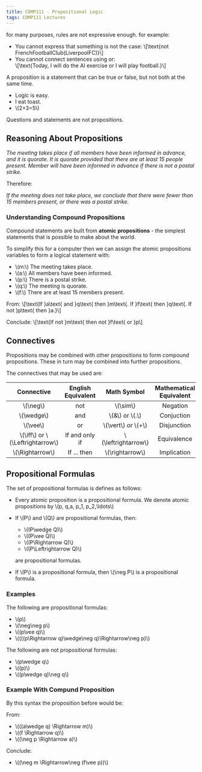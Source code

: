 ```yaml
---
title: COMP111 - Propositional Logic
tags: COMP111 Lectures
---
```

for many purposes, rules are not expressive enough. for example:

* You cannot express that something is not the case:
	&#92;[\text{not FrenchFootballClub(LiverpoolFC)}&#92;]
* You cannot connect sentences using or:  
	&#92;[\text{Today, I will do the AI exercise or I will play football.}&#92;]
	
A proposition is a statement that can be true or false, but not both at the same time.

* Logic is easy.
* I eat toast.
* &#92;(2+3=5&#92;)

Questions and statements are not propositions.

## Reasoning About Propositions

*The meeting takes place if all members have been informed in advance, and it is quorate. It is quorate provided that there are at least 15 people present. Member will have been informed in advance if there is not a postal strike.*

Therefore:

*If the meeting does not take place, we conclude that there were fewer than 15 members present, or there was a postal strike.*

### Understanding Compound Propositions
Compound statements are built from **atomic propositions** - the simplest statements that is possible to make about the world.

To simplify this for a computer then we can assign the atomic propositions variables to form a logical statement with:

* &#92;(m:&#92;) The meeting takes place.
* &#92;(a:&#92;) All members have been informed.
* &#92;(p:&#92;) There is a postal strike.
* &#92;(q:&#92;) The meeting is quorate.
* &#92;(f:&#92;) There are at least 15 members present.

From:
&#92;[\text{If }a\text{ and }q\text{ then }m\text{. If }f\text{ then }q\text{. If not }p\text{ then }a.}&#92;]

Conclude:
&#92;[\text{If not }m\text{ then not }f\text{ or }p&#92;]

## Connectives
Propositions may be combined with other propositions to form compound propositions. These in turn may be combined into further propositions.

The connectives that may be used are:

| Connective | English Equivalent | Math Symbol | Mathematical Equivalent |
| :-: | :-: | :-: | :-: |
| &#92;(\neg&#92;) | not | &#92;(\sim&#92;) | Negation |
| &#92;(\wedge&#92;) | and | &#92;(\&&#92;) or &#92;(.&#92;) | Conjuction |
| &#92;(\vee&#92;) | or | &#92;(\vert&#92;) or &#92;(+&#92;) | Disjunction |
| &#92;(\iff&#92;) or &#92;(\Leftrightarrow&#92;) | If and only if | &#92;(\leftrightarrow&#92;) | Equivalence |
| &#92;(\Rightarrow&#92;) | If ... then | &#92;(\rightarrow&#92;) | Implication |

## Propositional Formulas
The set of propositional formulas is defines as follows:

* Every atomic proposition is a propositional formula. We denote atomic propositions by &#92;(p, q,a, p_1, p_2,\ldots&#92;)
* If &#92;(P&#92;) and &#92;(Q&#92;) are propositional formulas, then:
	* &#92;((P\wedge Q)&#92;)
	* &#92;((P\vee Q)&#92;)
	* &#92;((P\Rightarrow Q)&#92;)
	* &#92;((P\Leftrightarrow Q)&#92;)
	
	are propositional formulas.
* If &#92;(P&#92;) is a propositional formula, then &#92;(\neg P&#92;) is a propositional formula.

### Examples
The following are propositional formulas:

* &#92;(p&#92;)
* &#92;(\neg\neg p&#92;)
* &#92;((p\vee q)&#92;)
* &#92;((((p\Rightarrow q)\wedge\neg q)\Rightarrow\neg p)&#92;)

The following are not propositional formulas:

* &#92;(p\wedge q&#92;)
* &#92;((p)&#92;)
* &#92;((p\wedge q)\neg q&#92;)

### Example With Compund Proposition
By this syntax the proposition before would be:

From:

* &#92;(((a\wedge q) \Rightarrow m)&#92;)
* &#92;((f \Rightarrow q)&#92;)
* &#92;((\neg p \Rightarrow a)&#92;)

Conclude:

* &#92;((\neg m \Rightarrow\neg (f\vee p))&#92;)
